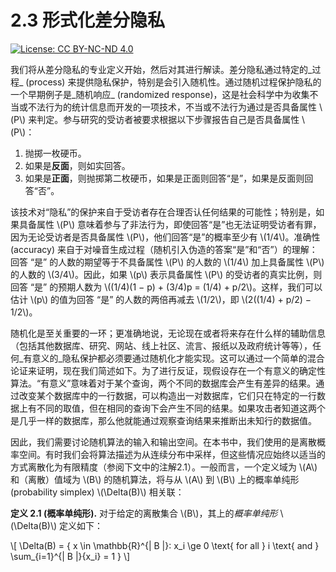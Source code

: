 # 2.3 形式化差分隐私

[![License: CC BY-NC-ND 4.0](https://img.shields.io/badge/License-CC\_BY--NC--ND\_4.0-lightgrey.svg)](https://creativecommons.org/licenses/by-nc-nd/4.0/)

我们将从差分隐私的专业定义开始，然后对其进行解读。差分隐私通过特定的_过程_ (process) 来提供隐私保护，特别是会引入随机性。通过随机过程保护隐私的一个早期例子是_随机响应_ (randomized response)，这是社会科学中为收集不当或不法行为的统计信息而开发的一项技术，不当或不法行为通过是否具备属性 \\(P\\) 来判定。参与研究的受访者被要求根据以下步骤报告自己是否具备属性 \\(P\\)：

1. 抛掷一枚硬币。
2. 如果是**反面**，则如实回答。
3. 如果是**正面**，则抛掷第二枚硬币，如果是正面则回答“是”，如果是反面则回答“否”。

该技术对“隐私”的保护来自于受访者存在合理否认任何结果的可能性；特别是，如果具备属性 \\(P\\) 意味着参与了非法行为，即使回答“是”也无法证明受访者有罪，因为无论受访者是否具备属性 \\(P\\)，他们回答“是”的概率至少有 \\(1/4\\)。准确性 (accuracy) 来自于对噪音生成过程（随机引入伪造的答案“是”和“否”）的理解：回答 “是” 的人数的期望等于不具备属性 \\(P\\) 的人数的 \\(1/4\\) 加上具备属性 \\(P\\) 的人数的 \\(3/4\\)。因此，如果 \\(p\\) 表示具备属性 \\(P\\) 的受访者的真实比例，则回答 “是” 的预期人数为 \\((1/4)(1 − p) + (3/4)p = (1/4) + p/2\\)。这样，我们可以估计 \\(p\\) 的值为回答 “是” 的人数的两倍再减去 \\(1/2\\)，即 \\(2((1/4) + p/2) − 1/2\\)。

随机化是至关重要的一环；更准确地说，无论现在或者将来存在什么样的辅助信息（包括其他数据库、研究、网站、线上社区、流言、报纸以及政府统计等等），任何_有意义的_隐私保护都必须要通过随机化才能实现。这可以通过一个简单的混合论证来证明，现在我们简述如下。为了进行反证，现假设存在一个有意义的确定性算法。“有意义”意味着对于某个查询，两个不同的数据库会产生有差异的结果。通过改变某个数据库中的一行数据，可以构造出一对数据库，它们只在特定的一行数据上有不同的取值，但在相同的查询下会产生不同的结果。如果攻击者知道这两个是几乎一样的数据库，那么他就能通过观察查询结果来推断出未知行的数据值。

因此，我们需要讨论随机算法的输入和输出空间。在本书中，我们使用的是离散概率空间。有时我们会将算法描述为从连续分布中采样，但这些情况应始终以适当的方式离散化为有限精度（参阅下文中的注解2.1）。一般而言，一个定义域为 \\(A\\) 和（离散）值域为 \\(B\\) 的随机算法，将与从 \\(A\\) 到 \\(B\\) 上的概率单纯形 (probability simplex) \\(\Delta(B)\\) 相关联：

**定义 2.1 (概率单纯形).** 对于给定的离散集合 \\(B\\)，其上的*概率单纯形* \\(\Delta(B)\\) 定义如下：

\\[
\Delta(B) = \{ x \in \mathbb{R}^{| B |}: x_i \ge 0 \text{ for all } i \text{ and } \sum_{i=1}^{| B |}{x_i} = 1 \}
\\]
